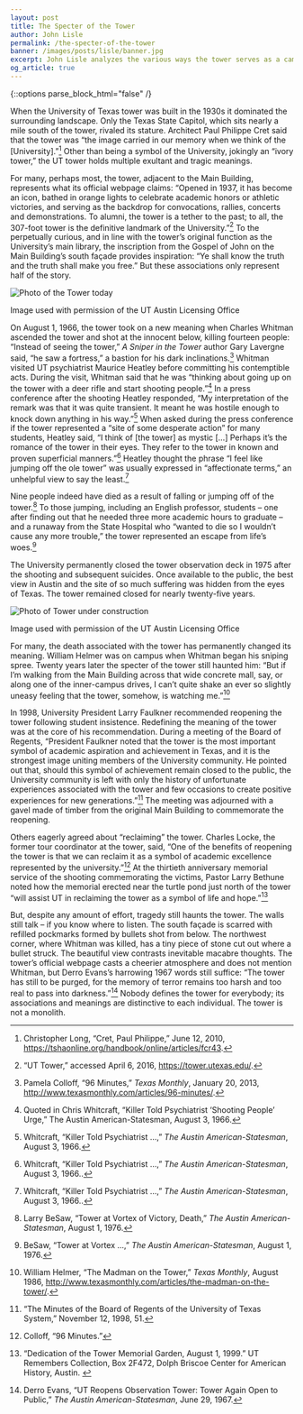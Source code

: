 ```yaml
---
layout: post
title: The Specter of the Tower
author: John Lisle
permalink: /the-specter-of-the-tower
banner: /images/posts/lisle/banner.jpg
excerpt: John Lisle analyzes the various ways the tower serves as a campus symbol.
og_article: true
---
```

<div class="white bar"><div class="container"><div class="col-sm-12 col-md-10 col-md-offset-1 col-lg-8 col-lg-offset-2 post-content">
{::options parse_block_html="false" /}

When the University of Texas tower was built in the 1930s it dominated the surrounding landscape. Only the Texas State Capitol, which sits nearly a mile south of the tower, rivaled its stature. Architect Paul Philippe Cret said that the tower was “the image carried in our memory when we think of the [University].”[^1] Other than being a symbol of the University, jokingly an “ivory tower,” the UT tower holds multiple exultant and tragic meanings.

For many, perhaps most, the tower, adjacent to the Main Building, represents what its official webpage claims: “Opened in 1937, it has become an icon, bathed in orange lights to celebrate academic honors or athletic victories, and serving as the backdrop for convocations, rallies, concerts and demonstrations. To alumni, the tower is a tether to the past; to all, the 307-foot tower is the definitive landmark of the University.”[^2] To the perpetually curious, and in line with the tower’s original function as the University’s main library, the inscription from the Gospel of John on the Main Building’s south façade provides inspiration: “Ye shall know the truth and the truth shall make you free.” But these associations only represent half of the story.

<div class="image-block">
  <img src="{{ site.baseurl }}/images/posts/lisle/present-day-tower.jpg" class="tall-image" alt="Photo of the Tower today" />
  <p class="caption">
    <span class="credit">Image used with permission of the UT Austin Licensing Office</span>
  </p>
</div>

On August 1, 1966, the tower took on a new meaning when Charles Whitman ascended the tower and shot at the innocent below, killing fourteen people: “Instead of seeing the tower,” _A Sniper in the Tower_ author Gary Lavergne said, “he saw a fortress,” a bastion for his dark inclinations.[^3] Whitman visited UT psychiatrist Maurice Heatley before committing his contemptible acts. During the visit, Whitman said that he was “thinking about going up on the tower with a deer rifle and start shooting people.”[^4] In a press conference after the shooting Heatley responded, “My interpretation of the remark was that it was quite transient. It meant he was hostile enough to knock down anything in his way.”[^5] When asked during the press conference if the tower represented a “site of some desperate action” for many students, Heatley said, “I think of [the tower] as mystic […] Perhaps it’s the romance of the tower in their eyes. They refer to the tower in known and proven superficial manners.”[^6] Heatley thought the phrase “I feel like jumping off the ole tower” was usually expressed in “affectionate terms,” an unhelpful view to say the least.[^7]

Nine people indeed have died as a result of falling or jumping off of the tower.[^8] To those jumping, including an English professor, students – one after finding out that he needed three more academic hours to graduate – and a runaway from the State Hospital who “wanted to die so I wouldn’t cause any more trouble,” the tower represented an escape from life’s woes.[^9]

The University permanently closed the tower observation deck in 1975 after the shooting and subsequent suicides. Once available to the public, the best view in Austin and the site of so much suffering was hidden from the eyes of Texas. The tower remained closed for nearly twenty-five years.

<div class="image-block">
  <img src="{{ site.baseurl }}/images/posts/lisle/tower-construction.jpg" class="tall-image" alt="Photo of Tower under construction" />
  <p class="caption">
    <span class="credit">Image used with permission of the UT Austin Licensing Office</span>
  </p>
</div>

For many, the death associated with the tower has permanently changed its meaning. William Helmer was on campus when Whitman began his sniping spree. Twenty years later the specter of the tower still haunted him: “But if I’m walking from the Main Building across that wide concrete mall, say, or along one of the inner-campus drives, I can’t quite shake an ever so slightly uneasy feeling that the tower, somehow, is watching me.”[^10]

In 1998, University President Larry Faulkner recommended reopening the tower following student insistence. Redefining the meaning of the tower was at the core of his recommendation. During a meeting of the Board of Regents, “President Faulkner noted that the tower is the most important symbol of academic aspiration and achievement in Texas, and it is the strongest image uniting members of the University community. He pointed out that, should this symbol of achievement remain closed to the public, the University community is left with only the history of unfortunate experiences associated with the tower and few occasions to create positive experiences for new generations.”[^11] The meeting was adjourned with a gavel made of timber from the original Main Building to commemorate the reopening.

Others eagerly agreed about “reclaiming” the tower. Charles Locke, the former tour coordinator at the tower, said, “One of the benefits of reopening the tower is that we can reclaim it as a symbol of academic excellence represented by the university.”[^12] At the thirtieth anniversary memorial service of the shooting commemorating the victims, Pastor Larry Bethune noted how the memorial erected near the turtle pond just north of the tower “will assist UT in reclaiming the tower as a symbol of life and hope.”[^13]

But, despite any amount of effort, tragedy still haunts the tower. The walls still talk – if you know where to listen. The south façade is scarred with refilled pockmarks formed by bullets shot from below. The northwest corner, where Whitman was killed, has a tiny piece of stone cut out where a bullet struck. The beautiful view contrasts inevitable macabre thoughts. The tower’s official webpage casts a cheerier atmosphere and does not mention Whitman, but Derro Evans’s harrowing 1967 words still suffice: “The tower has still to be purged, for the memory of terror remains too harsh and too real to pass into darkness.”[^14] Nobody defines the tower for everybody; its associations and meanings are distinctive to each individual. The tower is not a monolith.
</div></div></div>

[^1]: Christopher Long, “Cret, Paul Philippe,” June 12, 2010, <https://tshaonline.org/handbook/online/articles/fcr43>.

[^2]: “UT Tower,” accessed April 6, 2016, <https://tower.utexas.edu/>.

[^3]: Pamela Colloff, “96 Minutes,” _Texas Monthly_, January 20, 2013, <http://www.texasmonthly.com/articles/96-minutes/>.

[^4]: Quoted in Chris Whitcraft, “Killer Told Psychiatrist ‘Shooting People’ Urge,” The Austin American-Statesman, August 3, 1966.

[^5]: Whitcraft, “Killer Told Psychiatrist …,” _The Austin American-Statesman_, August 3, 1966.

[^6]: Whitcraft, “Killer Told Psychiatrist …,” _The Austin American-Statesman_, August 3, 1966..

[^7]: Whitcraft, “Killer Told Psychiatrist …,” _The Austin American-Statesman_, August 3, 1966..

[^8]: Larry BeSaw, “Tower at Vortex of Victory, Death,” _The Austin American-Statesman_, August 1, 1976.

[^9]: BeSaw, “Tower at Vortex …,” _The Austin American-Statesman_, August 1, 1976.

[^10]: William Helmer, “The Madman on the Tower,” _Texas Monthly_, August 1986, <http://www.texasmonthly.com/articles/the-madman-on-the-tower/>.

[^11]: “The Minutes of the Board of Regents of the University of Texas System,” November 12, 1998, 51.

[^12]: Colloff, “96 Minutes.”

[^13]: “Dedication of the Tower Memorial Garden, August 1, 1999.” UT Remembers Collection, Box 2F472, Dolph Briscoe Center for American History, Austin. 

[^14]: Derro Evans, “UT Reopens Observation Tower: Tower Again Open to Public,” _The Austin American-Statesman_, June 29, 1967.
